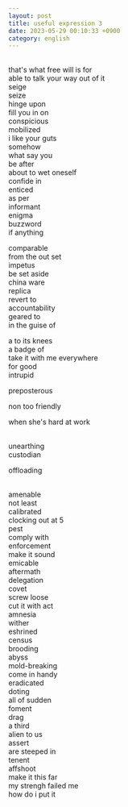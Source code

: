 ```yaml
---
layout: post
title: useful expression 3
date: 2023-05-29 00:10:33 +0900
category: english
---
```


<br/>
that's what free will is for
<br/>
able to talk your way out of it
<br/>
seige
<br/>
seize
<br/>
hinge upon
<br/>
fill you in on
<br/>
conspicious
<br/>
mobilized
<br/>
i like your guts
<br/>
somehow
<br/>
what say you
<br/>
be after
<br/>
about to wet oneself
<br/>
confide in 
<br/>
enticed
<br/>
as per
<br/>
informant
<br/>
enigma
<br/>
buzzword
<br/>
if anything
<br/>

comparable
<br/>
from the out set
<br/>
impetus
<br/>
be set aside
<br/>
china ware
<br/>
replica
<br/>
revert to
<br/>
accountability
<br/>
geared to
<br/>
in the guise of
<br/>

a to its knees
<br/>
a badge of
<br/>
take it with me everywhere
<br/>
for good
<br/>
intrupid
<br/>

preposterous
<br/>

non too friendly
<br/>

when she's hard at work

<br/>
unearthing
<br/>
custodian

<br/>

offloading


<br/>
amenable
<br/>
not least
<br/>
calibrated
<br/>
clocking out at 5
<br/>
pest
<br/>
comply with
<br/>
enforcement
<br/>
make it sound
<br/>
emicable
<br/>
aftermath
<br/>
delegation
<br/>
covet
<br/>
screw loose
<br/>
cut it with act
<br/>
amnesia
<br/>
wither
<br/>
eshrined
<br/>
census
<br/>
brooding
<br/>
abyss
<br/>
mold-breaking
<br/>
come in handy
<br/>
eradicated
<br/>
doting
<br/>
all of sudden
<br/>
foment
<br/>
drag
<br/>
a third
<br/>
alien to us
<br/>
assert
<br/>
are steeped in
<br/>
tenent
<br/>
affshoot
<br/>
make it this far
<br/>
my strengh failed me
<br/>
how do i put it
<br/>

